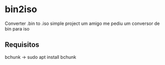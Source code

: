# bin2iso
Converter .bin to .iso simple project
um amigo me pediu um conversor de bin para iso
## Requisitos 
bchunk -> sudo apt install bchunk
